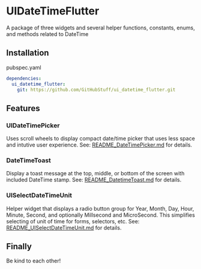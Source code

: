 # UIDateTimeFlutter

A package of three widgets and several helper functions, constants, enums, and methods related to DateTime

## Installation

pubspec.yaml

```yaml
dependencies:
  ui_datetime_flutter:
    git: https://github.com/GitHubStuff/ui_datetime_flutter.git
```

## Features

### UIDateTimePicker

Uses scroll wheels to display compact date/time picker that uses less space and intutive user experience. See: [README_DateTimePicker.md](README_DateTimePicker.md) for details.

### DateTimeToast

Display a toast message at the top, middle, or bottom of the screen with included DateTime stamp. See: [README_DatetimeToast.md](README_DatetimeToast.md) for details.

### UISelectDateTimeUnit

Helper widget that displays a radio button group for Year, Month, Day, Hour, Minute, Second, and optionally Millsecond and MicroSecond. This simplifies selecting of unit of time for forms,
selectors, etc. See: [README_UISelectDateTimeUnit.md](README_UISelectDateTimeUnit.md) for details.

## Finally

Be kind to each other!
